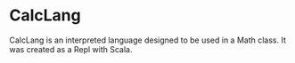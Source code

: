 # CalcLang
CalcLang is an interpreted language designed to be used in a Math class. It was created as a Repl with Scala. 
